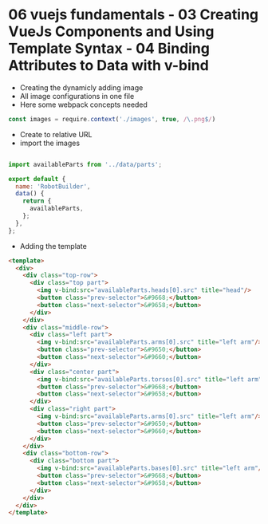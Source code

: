 # 06 vuejs fundamentals - 03 Creating VueJs Components and Using Template Syntax - 04 Binding Attributes to Data with v-bind


- Creating the dynamicly adding image
- All image configurations in one file
- Here some webpack concepts needed

```javascript
const images = require.context('./images', true, /\.png$/)
```

- Create to relative URL
- import the images

```javascript

import availableParts from '../data/parts';

export default {
  name: 'RobotBuilder',
  data() {
    return {
      availableParts,
    };
  },
};

```

- Adding the template

```html
<template>
  <div>
    <div class="top-row">
      <div class="top part">
        <img v-bind:src="availableParts.heads[0].src" title="head"/>
        <button class="prev-selector">&#9668;</button>
        <button class="next-selector">&#9658;</button>
      </div>
    </div>
    <div class="middle-row">
      <div class="left part">
        <img v-bind:src="availableParts.arms[0].src" title="left arm"/>
        <button class="prev-selector">&#9650;</button>
        <button class="next-selector">&#9660;</button>
      </div>
      <div class="center part">
        <img v-bind:src="availableParts.torsos[0].src" title="left arm"/>
        <button class="prev-selector">&#9668;</button>
        <button class="next-selector">&#9658;</button>
      </div>
      <div class="right part">
        <img v-bind:src="availableParts.arms[0].src" title="left arm"/>
        <button class="prev-selector">&#9650;</button>
        <button class="next-selector">&#9660;</button>
      </div>
    </div>
    <div class="bottom-row">
      <div class="bottom part">
        <img v-bind:src="availableParts.bases[0].src" title="left arm"/>
        <button class="prev-selector">&#9668;</button>
        <button class="next-selector">&#9658;</button>
      </div>
    </div>
  </div>
</template>

```